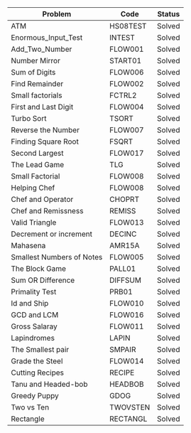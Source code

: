 |Problem|Code|Status|
|-------|----|------|
|ATM|HS08TEST|Solved|
|Enormous_Input_Test|INTEST|Solved|
|Add_Two_Number|FLOW001|Solved|
|Number Mirror|START01|Solved|
|Sum of Digits|FLOW006|Solved|
|Find Remainder|FLOW002|Solved|
|Small factorials|FCTRL2|Solved|
|First and Last Digit|FLOW004|Solved|
|Turbo Sort|TSORT|Solved|
|Reverse the Number|FLOW007|Solved|
|Finding Square Root|FSQRT|Solved|
|Second Largest|FLOW017|Solved|
|The Lead Game|TLG|Solved|
|Small Factorial|FLOW008|Solved|
|Helping Chef|FLOW008|Solved|
|Chef and Operator|CHOPRT|Solved|
|Chef and Remissness|REMISS|Solved|
|Valid Triangle|FLOW013|Solved|
|Decrement or increment|DECINC|Solved|
|Mahasena|AMR15A|Solved|
|Smallest Numbers of Notes|FLOW005|Solved|
|The Block Game|PALL01|Solved|
|Sum OR Difference|DIFFSUM|Solved|
|Primality Test|PRB01|Solved|
|Id and Ship|FLOW010|Solved|
|GCD and LCM|FLOW016|Solved|
|Gross Salaray|FLOW011|Solved|
|Lapindromes|LAPIN|Solved|
|The Smallest pair|SMPAIR|Solved|
|Grade the Steel|FLOW014|Solved|
|Cutting Recipes|RECIPE|Solved|
|Tanu and Headed-bob|HEADBOB|Solved|
|Greedy Puppy|GDOG|Solved|
|Two vs Ten|TWOVSTEN|Solved|
|Rectangle|RECTANGL|Solved|
